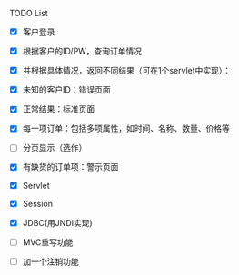 TODO List

- [x] 客户登录


- [x] 根据客户的ID/PW，查询订单情况


- [x] 并根据具体情况，返回不同结果（可在1个servlet中实现）：


- [x] 未知的客户ID：错误页面


- [x] 正常结果：标准页面


- [x] 每一项订单：包括多项属性，如时间、名称、数量、价格等


- [ ] 分页显示（选作）


- [x] 有缺货的订单项：警示页面
- [x] Servlet
- [x] Session
- [x] JDBC(用JNDI实现)
- [ ] MVC重写功能
- [ ] 加一个注销功能